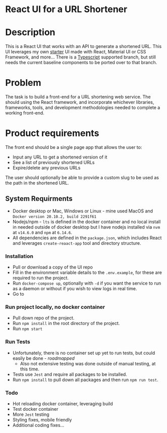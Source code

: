 # React UI for a URL Shortener

# Description
This is a React UI that works with an API to generate a shortened URL.
This UI leverages my own [starter](https://github.com/rvansant2/node-app-ui) UI made with React, Material UI or CSS Framework, and more... There is a [Typescript](https://github.com/rvansant2/node-app-ui/tree/typescript) supported branch, but still needs the current baseline components to be ported over to that branch.

# Problem
The task is to build a front-end for a URL shortening web service. The should using the React framework, and incorporate whichever libraries, frameworks, tools, and development methodologies needed to complete a working front-end.

# Product requirements
The front end should be a single page app that allows the user to:

- Input any URL to get a shortened version of it
- See a list of previously shortened URLs
- Expire/delete any previous URLs

The user should optionally be able to provide a custom slug to be used as the path in the shortened URL.

## System Requirments
- Docker desktop or Mac, Windows or Linux - mine used MacOS and `Docker version 20.10.2, build 2291f61`
- Nodejs/npm - `lts` is defined in the docker container and no local install in needed outside of docker desktop but I have nodejs installed via `nvm` at `v14.6.0` and `npm` at `6.14.6`.
- All dependencies are defined in the `package.json`, which includes React and leverages `create-reaact-app` tool and directory structure. 

### Installation
- Pull or download a copy of the UI repo
- Fill in the environment variable details to the `.env.example`, for these are required to run the project.
- Run `docker-compose up`, optionally with `-d` if you want the service to run as a daemon or without if you wish to view logs in real time.
- Go to 

### Run project locally, no docker container
- Pull down repo of the project.
- Run `npm install` in the root directory of the project.
- Run `npm start`

### Run Tests
- Unfortunately, there is no container set up yet to run tests, but could easily be done - *roadmapped*
  - Also not extensive testing was done outside of manual testing, at this time.
- Tests use `Jest` and require all packages to be installed.
- Run `npm install` to pull down all packages and then run `npm run test`.

### Todo
- Hot reloading docker container, leveraging build
- Test docker container
- More `Jest` testing
- Styling fixes, mobile friendly
- Additional coding fixes...

